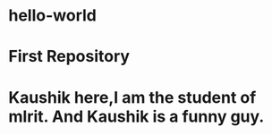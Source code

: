# hello-world
# First Repository
# Kaushik here,I am the student of mlrit. And Kaushik is a funny guy.
